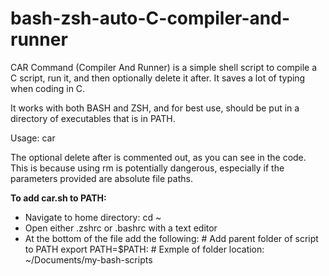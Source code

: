 # bash-zsh-auto-C-compiler-and-runner
CAR Command (Compiler And Runner) is a simple shell script to compile a C script, run it, and then optionally delete it after. It saves a lot of typing when coding in C.

It works with both BASH and ZSH, and for best use, should be put in a directory of executables that is in PATH.

Usage: car <filename>

The optional delete after is commented out, as you can see in the code. This is because using rm is potentially dangerous, especially if the parameters provided are absolute file paths.

**To add car.sh to PATH:**
- Navigate to home directory: cd ~
- Open either .zshrc or .bashrc with a text editor
- At the bottom of the file add the following: 
  \# Add parent folder of script to PATH
  export PATH=$PATH:<location-of-executables-folder> # Exmple of folder location: ~/Documents/my-bash-scripts

